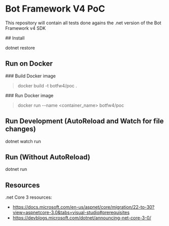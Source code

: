 # Bot Framework V4 PoC

This repository will contain all tests done agains the .net version of the Bot Framework v4 SDK

## Install

dotnet restore

## Run on Docker

### Build Docker image

> docker build -t botfw4/poc .

### Run Docker image

> docker run --name <container_name> botfw4/poc

## Run Development (AutoReload and Watch for file changes)

dotnet watch run

## Run (Without AutoReload)

dotnet run

## Resources

.net Core 3 resources:
- https://docs.microsoft.com/en-us/aspnet/core/migration/22-to-30?view=aspnetcore-3.0&tabs=visual-studio#prerequisites
- https://devblogs.microsoft.com/dotnet/announcing-net-core-3-0/


